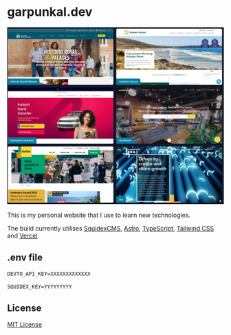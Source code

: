 # garpunkal.dev

![Screenshot of website](/screens/screenshot1.png)

This is my personal website that I use to learn new technologies.

The build currently utilises [SquidexCMS](https://squidex.io), [Astro](https://astro.build/), [TypeScript](https://www.typescriptlang.org/), [Tailwind CSS](https://tailwindcss.com/) and [Vercel](https://vercel.com/).

## .env file

```
DEVTO_API_KEY=XXXXXXXXXXXXX
```

```
SQUIDEX_KEY=YYYYYYYYY
```

## License

[MIT License](LICENSE.md)
